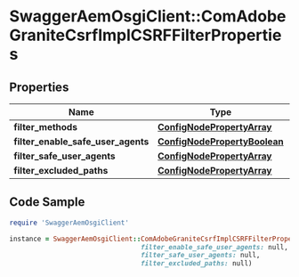 # SwaggerAemOsgiClient::ComAdobeGraniteCsrfImplCSRFFilterProperties

## Properties

Name | Type | Description | Notes
------------ | ------------- | ------------- | -------------
**filter_methods** | [**ConfigNodePropertyArray**](ConfigNodePropertyArray.md) |  | [optional] 
**filter_enable_safe_user_agents** | [**ConfigNodePropertyBoolean**](ConfigNodePropertyBoolean.md) |  | [optional] 
**filter_safe_user_agents** | [**ConfigNodePropertyArray**](ConfigNodePropertyArray.md) |  | [optional] 
**filter_excluded_paths** | [**ConfigNodePropertyArray**](ConfigNodePropertyArray.md) |  | [optional] 

## Code Sample

```ruby
require 'SwaggerAemOsgiClient'

instance = SwaggerAemOsgiClient::ComAdobeGraniteCsrfImplCSRFFilterProperties.new(filter_methods: null,
                                 filter_enable_safe_user_agents: null,
                                 filter_safe_user_agents: null,
                                 filter_excluded_paths: null)
```


